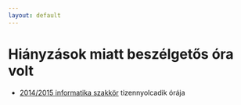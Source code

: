 ```yaml
---
layout: default
---
```

# Hiányzások miatt beszélgetős óra volt

 - [2014/2015 informatika szakkör][szakkor_honlap] tizennyolcadik órája
 
 [szakkor_honlap]: http://rizsi.github.io/szakkor2014/index.html
 

